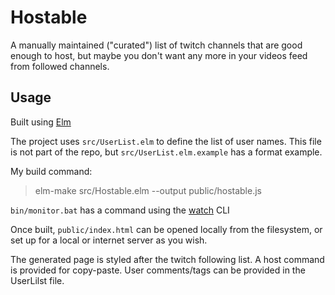 # Hostable

A manually maintained ("curated") list of twitch channels that are good enough to host, but maybe you don't want any more in your videos feed from followed channels.

## Usage

Built using [Elm](http://elm-lang.org/)

The project uses `src/UserList.elm` to define the list of user names. This file is not part of the repo, but `src/UserList.elm.example` has a format example.

My build command:

> elm-make src/Hostable.elm --output public/hostable.js

`bin/monitor.bat` has a command using the [watch](https://www.npmjs.com/package/watch) CLI

Once built, `public/index.html` can be opened locally from the filesystem, or set up for a local or internet server as you wish.

The generated page is styled after the twitch following list. A host command is provided for copy-paste. User comments/tags can be provided in the UserLilst file.
